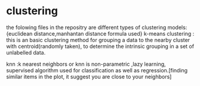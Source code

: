 # clustering
 the folowing files in the repositry are different types of clustering models:  {euclidean distance,manhantan distance formula used}
 k-means clustering : this is an basic clustering method for grouping a data to the nearby cluster with centroid(randomly taken), to determine the 
 intrinsic grouping in a set of unlabelled data.
 
 
 knn :k nearest neighbors or knn is non-parametric ,lazy learning, supervised algorithm used for classification as well as regression.[finding
 similar items in the plot, it suggest you are close to your neighbors]
 
